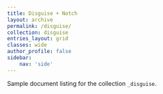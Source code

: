 ```yaml
---
title: Disguise + Notch
layout: archive
permalink: /disguise/
collection: disguise
entries_layout: grid
classes: wide
author_profile: false
sidebar:
    nav: 'side'
---
```


Sample document listing for the collection `_disguise`.